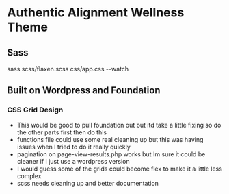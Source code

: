 # Authentic Alignment Wellness Theme

## Sass
sass scss/flaxen.scss css/app.css --watch

## Built on Wordpress and Foundation

### CSS Grid Design

- This would be good to pull foundation out but itd take a little fixing so do the other parts first then do this
- functions file could use some real cleaning up but this was having issues when I tried to do it really quickly
- pagination on page-view-results.php works but Im sure it could be cleaner if I just use a wordpress version
- I would guess some of the grids could become flex to make it a little less complex
- scss needs cleaning up and better documentation